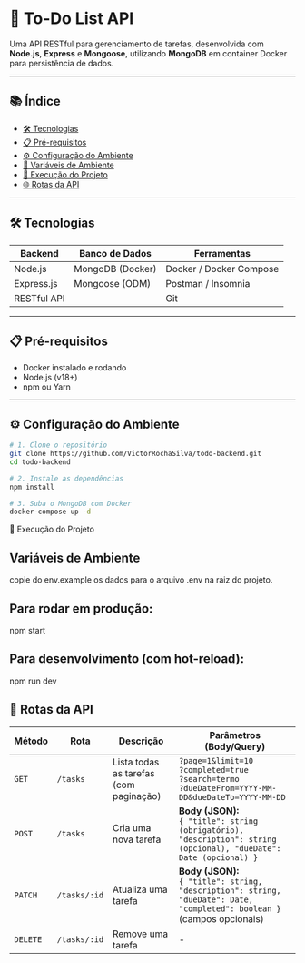 # 📝 To-Do List API

Uma API RESTful para gerenciamento de tarefas, desenvolvida com **Node.js**, **Express** e **Mongoose**, utilizando **MongoDB** em container Docker para persistência de dados.

---

## 📚 Índice

- [🛠 Tecnologias](#-tecnologias)
- [📋 Pré-requisitos](#-pré-requisitos)
- [⚙ Configuração do Ambiente](#-configuração-do-ambiente)
- [🔐 Variáveis de Ambiente](#-variáveis-de-ambiente)
- [🚀 Execução do Projeto](#-execução-do-projeto)
- [🌐 Rotas da API](#-rotas-da-api)

---

## 🛠 Tecnologias

| Backend     | Banco de Dados | Ferramentas                |
|-------------|----------------|----------------------------|
| Node.js     | MongoDB (Docker) | Docker / Docker Compose    |
| Express.js  | Mongoose (ODM) | Postman / Insomnia         |
| RESTful API |                | Git                        |

---

## 📋 Pré-requisitos

- Docker instalado e rodando
- Node.js (v18+)
- npm ou Yarn

---

## ⚙ Configuração do Ambiente

```bash
# 1. Clone o repositório
git clone https://github.com/VictorRochaSilva/todo-backend.git
cd todo-backend

# 2. Instale as dependências
npm install

# 3. Suba o MongoDB com Docker
docker-compose up -d

```
🚀 Execução do Projeto

## Variáveis de Ambiente
copie do env.example os dados para o arquivo .env na raiz do projeto.

## Para rodar em produção:
npm start

## Para desenvolvimento (com hot-reload):
npm run dev

## 📡 Rotas da API

| Método | Rota                | Descrição                              | Parâmetros (Body/Query)               |
|--------|---------------------|----------------------------------------|---------------------------------------|
| `GET`  | `/tasks`        | Lista todas as tarefas (com paginação) | `?page=1&limit=10`<br>`?completed=true`<br>`?search=termo`<br>`?dueDateFrom=YYYY-MM-DD&dueDateTo=YYYY-MM-DD` |
| `POST` | `/tasks`        | Cria uma nova tarefa                   | **Body (JSON):**<br>`{ "title": string (obrigatório), "description": string (opcional), "dueDate": Date (opcional) }` |
| `PATCH`| `/tasks/:id`    | Atualiza uma tarefa                    | **Body (JSON):**<br>`{ "title": string, "description": string, "dueDate": Date, "completed": boolean }` (campos opcionais) |
| `DELETE`| `/tasks/:id`   | Remove uma tarefa                      | - |